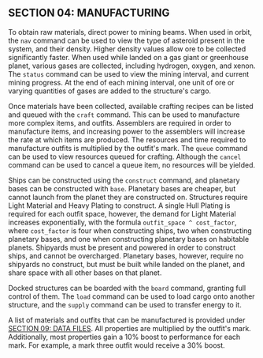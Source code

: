 ## SECTION 04: MANUFACTURING

To obtain raw materials, direct power to mining beams. When used in orbit, the `nav` command can be used to view the type of asteroid present in the system, and their density. Higher density values allow ore to be collected significantly faster. When used while landed on a gas giant or greenhouse planet, various gases are collected, including hydrogen, oxygen, and xenon. The `status` command can be used to view the mining interval, and current mining progress. At the end of each mining interval, one unit of ore or varying quantities of gases are added to the structure's cargo.

Once materials have been collected, available crafting recipes can be listed and queued with the `craft` command. This can be used to manufacture more complex items, and outfits. Assemblers are required in order to manufacture items, and increasing power to the assemblers will increase the rate at which items are produced. The resources and time required to manufacture outfits is multiplied by the outfit's mark. The `queue` command can be used to view resources queued for crafting. Although the `cancel` command can be used to cancel a queue item, no resources will be yielded.

Ships can be constructed using the `construct` command, and planetary bases can be constructed with `base`. Planetary bases are cheaper, but cannot launch from the planet they are constructed on. Structures require Light Material and Heavy Plating to construct. A single Hull Plating is required for each outfit space, however, the demand for Light Material increases exponentially, with the formula `outfit_space ^ cost_factor`, where `cost_factor` is four when constructing ships, two when constructing planetary bases, and one when constructing planetary bases on habitable planets. Shipyards must be present and powered in order to construct ships, and cannot be overcharged. Planetary bases, however, require no shipyards no construct, but must be built while landed on the planet, and share space with all other bases on that planet.

Docked structures can be boarded with the `board` command, granting full control of them. The `load` command can be used to load cargo onto another structure, and the `supply` command can be used to transfer energy to it.

A list of materials and outfits that can be manufactured is provided under [SECTION 09: DATA FILES](#section-09-data-files). All properties are multiplied by the outfit's mark. Additionally, most properties gain a 10% boost to performance for each mark. For example, a mark three outfit would receive a 30% boost.
